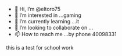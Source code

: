 - 👋 Hi, I’m @eltoro75
- 👀 I’m interested in ...gaming
- 🌱 I’m currently learning ...it
- 💞️ I’m looking to collaborate on ...
- 📫 How to reach me ...by phone 40098331

<!---
eltoro75/eltoro75 is a ✨ special ✨ repository because its `README.md` (this file) appears on your GitHub profile.
You can click the Preview link to take a look at your changes.
--->
this is a test for school work
